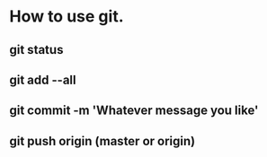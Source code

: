 # How to use git. 

## git status
## git add --all
## git commit -m 'Whatever message you like'
## git push origin (master or origin)